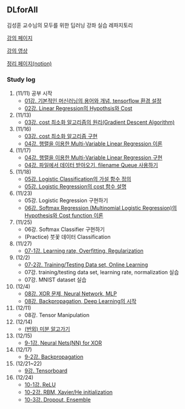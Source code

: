 ## DLforAll

김성훈 교수님의 모두를 위한 딥러닝 강좌 실습 레파지토리

[강의 페이지](http://hunkim.github.io/ml/)

[강의 영상](https://www.youtube.com/playlist?list=PLlMkM4tgfjnLSOjrEJN31gZATbcj_MpUm)

[정리 페이지(notion)](https://www.notion.so/ajy720/ea9dba4afda14c75ad4b19ebba471281)

### Study log

1. (11/11) 공부 시작
   - [01강. 기본적인 머신러닝의 용어와 개념, tensorflow 환경 설정](https://www.notion.so/ajy720/1-766f12d5e38c4e5fb7a6edaaa27ac743)
   - [02강. Linear Regression의 Hypothsis와 Cost](https://www.notion.so/ajy720/2-Linear-Regression-2ff5e252e55d4361a2e7497fde1a723c)
2. (11/13) 
   - [03강. cost 최소화 알고리즘의 원리(Gradient Descent Algorithm)](https://www.notion.so/ajy720/3-Gradient-Descent-Algorithm-4a5909548af643b3983b637046ba6779)
3. (11/16)
   - [03강. cost 최소화 알고리즘 구현 ](https://www.notion.so/ajy720/3-Gradient-Descent-Algorithm-4a5909548af643b3983b637046ba6779)
   - [04강. 행렬을 이용한 Multi-Variable Linear Regression 이론](https://www.notion.so/ajy720/4-Multi-Variable-Linear-Regression-83b2e31a66d0401aaabeda09f817aef0)
4. (11/17)
   - [04강. 행렬을 이용한 Multi-Variable Linear Regression 구현](https://www.notion.so/ajy720/4-Multi-Variable-Linear-Regression-83b2e31a66d0401aaabeda09f817aef0)
   - [04강. 파일에서 데이터 받아오기, filename Queue 사용하기](https://www.notion.so/ajy720/4-Multi-Variable-Linear-Regression-83b2e31a66d0401aaabeda09f817aef0)
5. (11/18)
   - [05강. Logistic Classification의 가설 함수 정의](https://www.notion.so/ajy720/5-Logistic-regression-classification-5dd6aeb7147e4095b65d5eabe8ca2a5b)
   - [05강. Logistic Regression의 cost 함수 설명](https://www.notion.so/ajy720/5-Logistic-regression-classification-5dd6aeb7147e4095b65d5eabe8ca2a5b)
6. (11/23)
   - 05강. Logistic Regression 구현하기
   - [06강. Softmax Regression (Multinomial Logistic Regression)의 Hypothesis와 Cost function 이론](https://www.notion.so/ajy720/6-Softmax-Regression-6880d7f5fa2f4d538c02b7ab0d949031)
7. (11/25)
   - 06강. Softmax Classifier 구현하기
   - (Practice) 붓꽃 데이터 Classification
8. (11/27)
   - [07-1강. Learning rate, Overfitting, Regularization](https://www.notion.so/ajy720/7-Learning-rate-Overfitting-Regularization-c1dfe97c4dad47fa90dcc2f3ed1682bb)
9. (12/2)
   - [07-2강. Training/Testing Data set, Online Learning](https://www.notion.so/ajy720/7-2-Training-Testing-Data-set-Online-Learning-129883a7e8534c278d7ac5fa2de6e4a9)
   - 07강. training/testing data set, learning rate, normalization 실습
   - 07강. MNIST dataset 실습
10. (12/4)
    - [08강. XOR 문제, Neural Network, MLP](https://www.notion.so/ajy720/8-1-XOR-Neural-Network-MLP-f15f4f5340294789b54086d566d97abf)
    - [08강. Backpropagation, Deep Learning의 시작](https://www.notion.so/ajy720/8-2-Backpropagation-Deep-Learning-b827fef2764d478d8f8d77661e5d1a0c)
11. (12/11)
    - 08강. Tensor Manipulation
12. (12/14)
    - [(번외) 미분 알고가기](https://www.notion.so/ajy720/9-0-592436b3b2774a34bd971f59864e6f0f)
13. (12/15)
    - [9-1강. Neural Nets(NN) for XOR](https://www.notion.so/ajy720/9-1-Neural-Nets-NN-for-XOR-451648e666434322a79a58497766348e)
14. (12/17)
    - [9-2강. Backpropagation](https://www.notion.so/ajy720/9-2-Backpropagation-20a17e4952934e06b4ba61f7d6f84311)
15. (12/21~22)
    - [9강. Tensorboard](https://www.notion.so/ajy720/9-2-lab-TensorBoard-c1407fcacbe2476ea19c9615a49881a2)
16. (12/24)
    - [10-1강. ReLU](https://www.notion.so/ajy720/10-1-ReLU-0202a3d7fa144baab4972ccc997b38d1)
    - [10-2강. RBM, Xavier/He initialization](https://www.notion.so/ajy720/10-2-RBM-Xavier-He-initialization-19734e62ee2349f080b94f60635a3a1f)
    - [10-3강. Dropout, Ensemble](https://www.notion.so/ajy720/10-3-Dropout-Ensemble-83e51abbd561425e9eb5d22b67a78451)